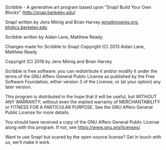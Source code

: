 Scribble - A generative art program based upon "Snap! Build Your Own Blocks" (http://snap.berkeley.edu)

Snap! written by Jens Mönig and Brian Harvey
jens@moenig.org, bh@cs.berkeley.edu

Scribble written by Aidan Lane, Matthew Ready.

Changes made for Scribble to Snap! Copyright (C) 2013 Aidan Lane, Matthew Ready

Copyright (C) 2018 by Jens Mönig and Brian Harvey

Scribble is free software: you can redistribute it and/or modify
it under the terms of the GNU Affero General Public License as
published by the Free Software Foundation, either version 3 of
the License, or (at your option) any later version.

This program is distributed in the hope that it will be useful,
but WITHOUT ANY WARRANTY; without even the implied warranty of
MERCHANTABILITY or FITNESS FOR A PARTICULAR PURPOSE.  See the
GNU Affero General Public License for more details.

You should have received a copy of the GNU Affero General Public License
along with this program. If not, see <https://www.gnu.org/licenses/>.

Want to use Snap! but scared by the open-source license? Get in touch with us,
we'll make it work.
